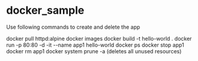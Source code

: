 # docker_sample
Use following commands to create and delete the app

docker pull httpd:alpine
docker images
docker build -t hello-world .
docker run -p 80:80 -d -it --name app1 hello-world
docker ps
docker stop app1
docker rm app1
docker system prune -a (deletes all unused resources)
